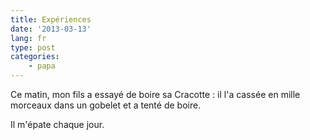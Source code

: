 ```yaml
---
title: Expériences
date: '2013-03-13'
lang: fr
type: post
categories:
    - papa
---
```


Ce matin, mon fils a essayé de boire sa Cracotte : il l'a cassée en mille morceaux dans un gobelet et a tenté de boire.

Il m'épate chaque jour.
